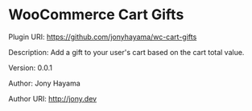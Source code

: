 # WooCommerce Cart Gifts

Plugin URI: https://github.com/jonyhayama/wc-cart-gifts

Description: Add a gift to your user's cart based on the cart total value.

Version: 0.0.1

Author: Jony Hayama

Author URI: http://jony.dev
